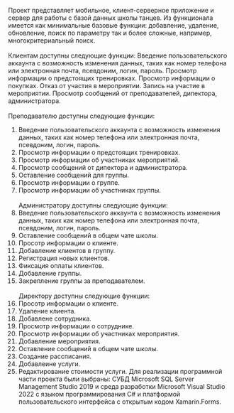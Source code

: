 Проект представляет мобильное, клиент-серверное приложение и сервер для работы с базой данных школы танцев. Из функционала имеется как минимальные базовые функции: добавление, удаление, обновление, поиск по параметру так и более сложные, например, многокритериальный поиск.<br><br>
Клиентам доступны следующие функции:
  Введение пользовательского аккаунта с возможность изменения данных, таких как номер телефона или электронная почта, псевдоним, логин, пароль.
  Просмотр информации о предстоящих тренировках.
  Просмотр информации о покупках.
  Отказ от участия в мероприятии.
  Запись на участие в мероприятии.
  Просмотр сообщений от преподавателей, дипектора, администратора.<br><br>
Преподавателю доступны следующие функции:
  1.	Введение пользовательского аккаунта с возможность изменения данных, таких как номер телефона или электронная почта, псевдоним, логин, пароль.
  2.	Просмотр информации о предстоящих тренировках.
  3.	Просмотр информации об участниках мероприятий.
  4.	Просмотр сообщений от дипектора и администратора.
  5.	Оставление сообщений для группы.
  6.	Просмотр информации о группе.
  7.	Просмотр информации об участниках группы.<br><br>
Администратору доступны следующие функции:
  1.	Введение пользовательского аккаунта с возможность изменения данных, таких как номер телефона или электронная почта, псевдоним, логин, пароль.
  2.	Оставление сообщений в общем чате школы.
  3.	Просотр информации о клиенте.
  4.	Добавление клиентов в группу.
  5.	Регистрация новых клиентов.
  6.	Фиксация оплаты клиентов.
  7.	Добавление группы.
  8.	Закрепление группы за преподавателем. <br><br>
Директору доступны следующие функции:
  1.	Просотр информации о клиенте.
  2.	Удаление клиента.
  3.	Добавлене сотрудника.
  4.	Просмотр информации о сотруднике.
  5.	Просмотр информации об участниках мероприятия.
  6.	Добавление мероприятия.
  7.	Оставление сообщений в общем чате школы.
  8.	Создание рассписания.
  9.	Добавлеине услуги.
10.	Редактирование стоимости услуги.
Для реализации программной части  проекта были выбраны: СУБД Microsoft SQL Server Management Studio 2019 и среда разработки Microsoft Visual Studio 2022 с языком программирования C# и платформой  пользовательского интерфейса с открытым кодом Xamarin.Forms.


